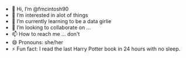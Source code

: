 - 👋 Hi, I’m @fmcintosh90
- 👀 I’m interested in alot of things
- 🌱 I’m currently learning to be a data girlie
- 💞️ I’m looking to collaborate on ...
- 📫 How to reach me ... don't
- 😄 Pronouns: she/her
- ⚡ Fun fact: I read the last Harry Potter book in 24 hours with no sleep.

<!---
fmcintosh90/fmcintosh90 is a ✨ special ✨ repository because its `README.md` (this file) appears on your GitHub profile.
You can click the Preview link to take a look at your changes.
--->

